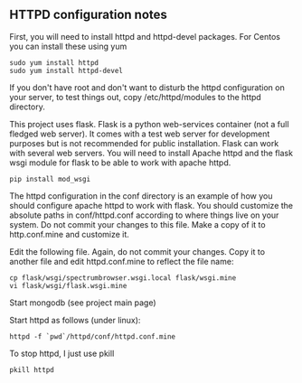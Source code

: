 
<h2> HTTPD configuration notes </h2>

First, you will need to install httpd and httpd-devel packages. For Centos you can install these using yum
    
    sudo yum install httpd
    sudo yum install httpd-devel

If you don't have root and don't want to disturb the httpd configuration on your server, 
to test things out, copy /etc/httpd/modules to the httpd directory.

This project uses flask. Flask is a python web-services container (not a
full fledged web server). It comes with a test web server for development
purposes but is not recommended for public installation. Flask can work
with several web servers. You will need to install Apache httpd and the
flask wsgi module for flask to be able to work with apache httpd.

    pip install mod_wsgi

The httpd configuration in the conf directory is an example of how you
should configure apache httpd to work with flask. You should customize the
absolute paths in conf/httpd.conf according to where things live on your
system. Do not commit your changes to this file. Make a copy of it to http.conf.mine 
and customize it.

Edit the following file. Again, do not commit your changes. Copy it to another file and
edit httpd.conf.mine to reflect the file name:

    cp flask/wsgi/spectrumbrowser.wsgi.local flask/wsgi.mine
    vi flask/wsgi/flask.wsgi.mine

Start mongodb (see project main page)

Start httpd as follows (under linux):

    httpd -f `pwd`/httpd/conf/httpd.conf.mine

To stop httpd, I just use pkill

    pkill httpd

